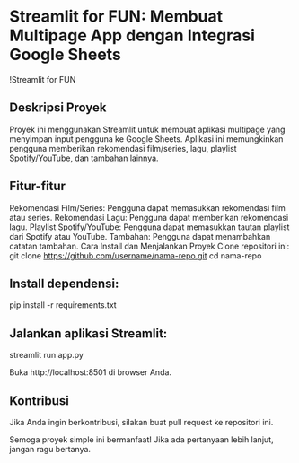 # Streamlit for FUN: Membuat Multipage App dengan Integrasi Google Sheets
!Streamlit for FUN

## Deskripsi Proyek
Proyek ini menggunakan Streamlit untuk membuat aplikasi multipage yang menyimpan input pengguna ke Google Sheets. Aplikasi ini memungkinkan pengguna memberikan rekomendasi film/series, lagu, playlist Spotify/YouTube, dan tambahan lainnya.

## Fitur-fitur
Rekomendasi Film/Series: Pengguna dapat memasukkan rekomendasi film atau series.
Rekomendasi Lagu: Pengguna dapat memberikan rekomendasi lagu.
Playlist Spotify/YouTube: Pengguna dapat memasukkan tautan playlist dari Spotify atau YouTube.
Tambahan: Pengguna dapat menambahkan catatan tambahan.
Cara Install dan Menjalankan Proyek
Clone repositori ini:
git clone https://github.com/username/nama-repo.git
cd nama-repo

## Install dependensi:
pip install -r requirements.txt

## Jalankan aplikasi Streamlit:
streamlit run app.py

Buka http://localhost:8501 di browser Anda.
## Kontribusi
Jika Anda ingin berkontribusi, silakan buat pull request ke repositori ini.

Semoga proyek simple ini bermanfaat! Jika ada pertanyaan lebih lanjut, jangan ragu bertanya.
